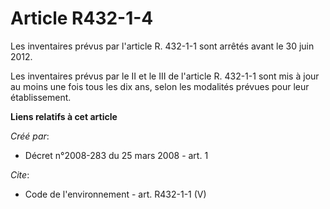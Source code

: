 # Article R432-1-4

Les inventaires prévus par l'article R. 432-1-1 sont arrêtés avant le 30 juin 2012. 

Les inventaires prévus par le II et le III de l'article R. 432-1-1 sont mis à jour au moins une fois tous les dix ans, selon
les modalités prévues pour leur établissement.

**Liens relatifs à cet article**

_Créé par_:

  - Décret n°2008-283 du 25 mars 2008 - art. 1

_Cite_:

  - Code de l'environnement - art. R432-1-1 (V)
